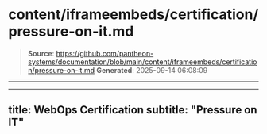 # content/iframeembeds/certification/pressure-on-it.md

> **Source**: https://github.com/pantheon-systems/documentation/blob/main/content/iframeembeds/certification/pressure-on-it.md
> **Generated**: 2025-09-14 06:08:09

---

---
title: WebOps Certification
subtitle: "Pressure on IT"
---

<Partial file="certification-guide/pressure-on-it.md" />
